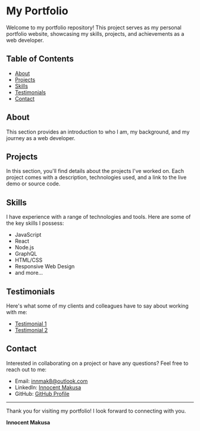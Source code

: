 # My Portfolio

Welcome to my portfolio repository! This project serves as my personal portfolio website, showcasing my skills, projects, and achievements as a web developer.

## Table of Contents

- [About](#about)
- [Projects](#projects)
- [Skills](#skills)
- [Testimonials](#testimonials)
- [Contact](#contact)

## About

This section provides an introduction to who I am, my background, and my journey as a web developer.

## Projects

In this section, you'll find details about the projects I've worked on. Each project comes with a description, technologies used, and a link to the live demo or source code.

## Skills

I have experience with a range of technologies and tools. Here are some of the key skills I possess:

- JavaScript
- React
- Node.js
- GraphQL
- HTML/CSS
- Responsive Web Design
- and more...

## Testimonials

Here's what some of my clients and colleagues have to say about working with me:

- [Testimonial 1](#)
- [Testimonial 2](#)

## Contact

Interested in collaborating on a project or have any questions? Feel free to reach out to me:

- Email: [innmak8@outlook.com](mailto:innmak8@outlook.com)
- LinkedIn: [Innocent Makusa](https://www.linkedin.com/in/innmak/)
- GitHub: [GitHub Profile](https://github.com/makusa-the)

---

Thank you for visiting my portfolio! I look forward to connecting with you.

**Innocent Makusa**
